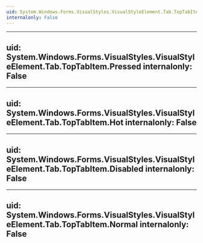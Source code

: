 ```yaml
---
uid: System.Windows.Forms.VisualStyles.VisualStyleElement.Tab.TopTabItem
internalonly: False
---
```


---
uid: System.Windows.Forms.VisualStyles.VisualStyleElement.Tab.TopTabItem.Pressed
internalonly: False
---

---
uid: System.Windows.Forms.VisualStyles.VisualStyleElement.Tab.TopTabItem.Hot
internalonly: False
---

---
uid: System.Windows.Forms.VisualStyles.VisualStyleElement.Tab.TopTabItem.Disabled
internalonly: False
---

---
uid: System.Windows.Forms.VisualStyles.VisualStyleElement.Tab.TopTabItem.Normal
internalonly: False
---
